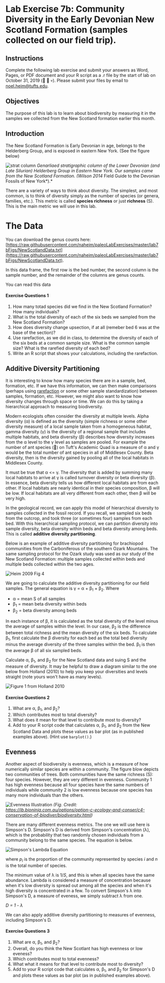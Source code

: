 # Lab Exercise 7b: Community Diversity in the Early Devonian New Scotland Formation (samples collected on our field trip). 

## Instructions

Complete the following lab exercise and submit your answers as Word, Pages, or PDF document and your R script as a .r file by the start of lab on October 31, 2019 (:ghost: :jack_o_lantern: :skull:). Please submit your files by email to noel.heim@tufts.edu.

## Objectives
The purpose of this lab is to learn about biodiversity by measuring it in the samples we collected from the New Scotland formation earlier this month.

## Introduction
The New Scotland Formation is Early Devonian in age, belongs to the Helderberg Group, and is exposed in eastern New York. (See the figure below)

![strat column](lab7bFigs/StratColumn.png)
*Genarliaed stratigraphic column of the Lower Devonian (and Late Silurian) Helderberg Group in Eastern New York. Our samples came from the New Scotland Formation. (Wilson 2014* Field Guide to the Devonian Fossils of New York*).*

There are a variety of ways to think about diversity. The simplest, and most common, is to think of diversity simply as the number of species (or genera, families, etc.). This metric is called **species richness** or just **richness** (S). This is the main metric we will use in this lab.

# The Data
You can download the genus counts here: [https://raw.githubusercontent.com/naheim/paleoLabExercises/master/lab7bFigs/NewScotlandData.txt](https://raw.githubusercontent.com/naheim/paleoLabExercises/master/lab7bFigs/NewScotlandData.txt).

In this data frame, the first row is the bed number, the second column is the sample number, and the remainder of the columns are genus counts.

You can read this data
#### Exercise Questions 1
1. How many totad species did we find in the New Scotland Formation? How many individuals?
2. What is the total diversity of each of the six beds we sampled from the New Scotland Formation?
3. How does diversity change upsection, if at all (remeber bed 6 was at the base of the section)?
4. Use rarefaction, as we did in class, to determine the diversity of each of the six beds at a common sample size. What is the common sample size? What is the rarefied diversity of each bed?
5. Write an R script that shows your calculations, including the rarefaction.

## Additive Diversity Partitioning

It is interesting to know how many species there are in a sample, bed, formation, etc. If we have this information, we can then make comparisons (perhaps using [rarefaction](https://github.com/naheim/rTutorials/blob/master/rarefaction.md) or some other sample standardization) between samples, formation, etc. However, we might also want to know how diversity changes through space or time. We can do this by taking a hierarchical approach to measuring biodiversity. 

Modern ecologists often consider the diversity at multiple levels. Alpha diversity (&alpha;) is defined as the diversity (simple richness or some other diversity measure) of a local sample taken from a homogeneous habitat, gamma diversity (&gamma;) is the diversity of a regional sample that includes multiple habitats, and beta diversity (&beta;) describes how diversity increases from the &alpha; level to the &gamma; level as samples are pooled. For example the number of ant species (:ant:) on Tuft's Academic Quad is a measure of &alpha; and &gamma; would be the total number of ant species in all of Middlesex County. Beta diversity, then is the diversity gained by pooling all of the local habitats in Middlesex County.

It must be true that &alpha; <= &gamma;. The diversity that is added by summing many local habitats to arrive at &gamma; is called turnover diversity or beta diversity (&beta;). In essence, beta diversity tells us how different local habitats are from each other. If local habitats are nearly identical in their species composition, &beta; will be low. If local habitats are all very different from each other, then &beta; will be very high. 

In the geological record, we can apply this model of hierarchical diversity to samples collected in the fossil record. If you recall, we sampled six beds from the outcrop, and took three (or sometimes four) samples from each bed. With this hierarchical sampling protocol, we can partition diversity into sample diversity, beta diversity within beds and beta diversity among beds. This is called **additive diversity partitioning**.

Below is an example of additive diversity partitioning for brachiopod communities from the Carboniferous of the southern Ozark Mountains. The same sampling protocol for the Ozark study was used as our study of the New Scotland Formation: multiple samples collected within beds and multiple beds collected within the two ages. 

![Heim 2009 Fig 4](lab7bFigs/Heim09Fig4.png)

We are going to calculate the additive diversity partitioning for our field samples. The general equation is &gamma; = &alpha; + &beta;<sub>1</sub> + &beta;<sub>2</sub>. Where

* &alpha; = mean S of all samples
* &beta;<sub>1</sub> = mean beta diversity within beds
* &beta;<sub>2</sub> = beta diversity among beds

In each instance of &beta;, it is calculated as the total diversity of the level minus the average of samples within the level. In our case, &beta;<sub>2</sub> is the difference between total richness and the mean diversity of the six beds. To calculate &beta;<sub>1</sub>, first calculate the &beta; diversity for each bed as the total bed diversity minus the average diversity of the three samples within the bed. &beta;<sub>1</sub> is then the average &beta; of all six sampled beds.

Calculate &alpha;, &beta;<sub>1</sub>, and &beta;<sub>2</sub> for the New Scotland data and suing S and the measure of diversity. It may be helpful to draw a diagram similar to the one below from Holland (2010) to help you keep your diversities and levels straight (note yours won't have as many levels).

![Figure 1 from Holland 2010](lab7bFigs/Holland2010Fig1.png)

#### Exercise Questions 2

1. What are &alpha;, &beta;<sub>1</sub>, and &beta;<sub>2</sub>?
2. Which contributes most to total diversity?
3. What does it mean for that level to contribute most to diversity?
4. Add to your R script code that calculates &alpha;, &beta;<sub>1</sub>, and &beta;<sub>2</sub> from the New Scotland Data and plots these values as bar plot (as in published examples above). (Hint use ``barplot()``.)


## Evenness
Another aspect of biodiversity is evenness, which is a measure of how numerically similar species are within a community. The figure blow depicts two communities of trees. Both communities have the same richness (S): four species. However, they are very different in evenness. Community 1 has high evenness because all four species have the same numbers of individuals while community 2 is low evenness because one species has many more individuals than the others.

![Evenness Illustration](lab7bFigs/biodiversity_med.jpeg)
*(Fig. Credit: https://ib.bioninja.com.au/options/option-c-ecology-and-conser/c4-conservation-of-biodiver/biodiversity.html)*

There are many different evenness metrics. The one we will use here is Simpson's D. Simpson's D is derived from Simpson's concentration (&lambda;), which is the probability that two randomly chosen individuals from a community belong to the same species. The equation is below.

![Simpson's Lambda Equation](lab7bFigs/simpsonLambda.png)

where *p<sub>i</sub>* is the proportion of the community represented by species *i* and *n* is the total number of species.

The minimum value of &lambda; is 1/*S*, and this is when all species have the same abundance. Lambda is considered a measure of concentration because when it's low diversity is spread out among all the species and when it's high diversity is concentrated in a few. To convert Simpson's &lambda; into Simpson's D, a measure of eveness, we simply subtract &lambda; from one.

*D = 1 - &lambda;*

We can also apply additive diversity partitioning to measures of evenness, including Simpson's D. 


#### Exercise Questions 3

1. What are &alpha;, &beta;<sub>1</sub>, and &beta;<sub>2</sub>?
2. Overall, do you think the New Scotlant has high evenness or low eveness?
3. Which contributes most to total evenness?
4. What what it means for that level to contribute most to diversity?
5. Add to your R script code that calculates &alpha;, &beta;<sub>1</sub>, and &beta;<sub>2</sub> for Simpson's D and plots these values as bar plot (as in published examples above).



